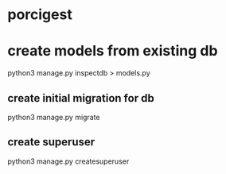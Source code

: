 # porcigest

# create models from existing db
python3 manage.py inspectdb > models.py
## create initial migration for db
python3 manage.py migrate
## create superuser
python3 manage.py createsuperuser
